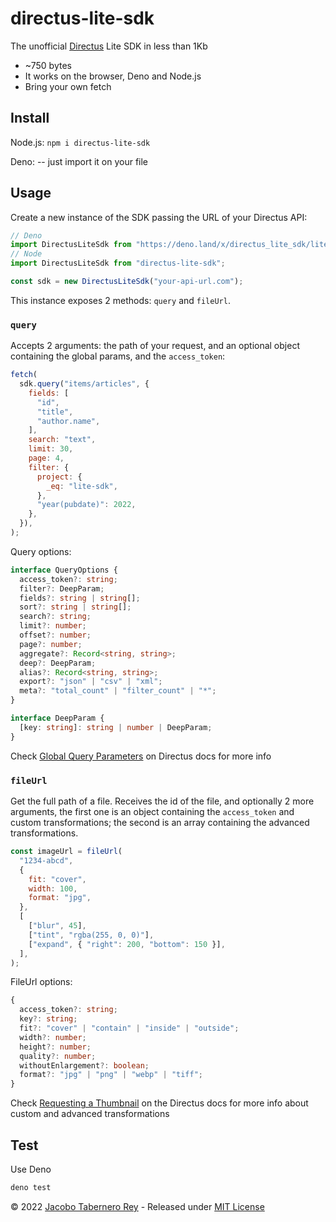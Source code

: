 # directus-lite-sdk

The unofficial [Directus](https://directus.io/) Lite SDK in less than 1Kb

- ~750 bytes
- It works on the browser, Deno and Node.js
- Bring your own fetch

## Install

Node.js: `npm i directus-lite-sdk`

Deno: -- just import it on your file

## Usage

Create a new instance of the SDK passing the URL of your Directus API:

```js
// Deno
import DirectusLiteSdk from "https://deno.land/x/directus_lite_sdk/lite-sdk.ts";
// Node
import DirectusLiteSdk from "directus-lite-sdk";

const sdk = new DirectusLiteSdk("your-api-url.com");
```

This instance exposes 2 methods: `query` and `fileUrl`.

### `query`

Accepts 2 arguments: the path of your request, and an optional object containing
the global params, and the `access_token`:

```js
fetch(
  sdk.query("items/articles", {
    fields: [
      "id",
      "title",
      "author.name",
    ],
    search: "text",
    limit: 30,
    page: 4,
    filter: {
      project: {
        _eq: "lite-sdk",
      },
      "year(pubdate)": 2022,
    },
  }),
);
```

Query options:

```typescript
interface QueryOptions {
  access_token?: string;
  filter?: DeepParam;
  fields?: string | string[];
  sort?: string | string[];
  search?: string;
  limit?: number;
  offset?: number;
  page?: number;
  aggregate?: Record<string, string>;
  deep?: DeepParam;
  alias?: Record<string, string>;
  export?: "json" | "csv" | "xml";
  meta?: "total_count" | "filter_count" | "*";
}

interface DeepParam {
  [key: string]: string | number | DeepParam;
}
```

Check [Global Query Parameters](https://docs.directus.io/reference/query/) on
Directus docs for more info

### `fileUrl`

Get the full path of a file. Receives the id of the file, and optionally 2 more
arguments, the first one is an object containing the `access_token` and custom
transformations; the second is an array containing the advanced transformations.

```js
const imageUrl = fileUrl(
  "1234-abcd",
  {
    fit: "cover",
    width: 100,
    format: "jpg",
  },
  [
    ["blur", 45],
    ["tint", "rgba(255, 0, 0)"],
    ["expand", { "right": 200, "bottom": 150 }],
  ],
);
```

FileUrl options:

```typescript
{
  access_token?: string;
  key?: string;
  fit?: "cover" | "contain" | "inside" | "outside";
  width?: number;
  height?: number;
  quality?: number;
  withoutEnlargement?: boolean;
  format?: "jpg" | "png" | "webp" | "tiff";
}
```

Check
[Requesting a Thumbnail](https://docs.directus.io/reference/files/#requesting-a-thumbnail)
on the Directus docs for more info about custom and advanced transformations

## Test

Use Deno

```sh
deno test
```

© 2022 [Jacobo Tabernero Rey](https://github.com/jacoborus) - Released under
[MIT License](https://raw.github.com/jacoborus/hexterm/master/LICENSE)
